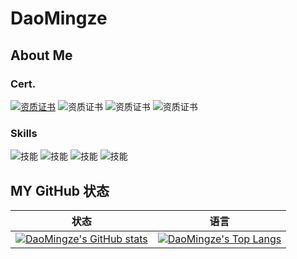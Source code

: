 # DaoMingze

## About Me

### Cert.

[![资质证书](https://img.shields.io/badge/CISA-国际注册信息系统审计师-mediumblue)](https://www.credly.com/badges/babe97cd-d218-4eaf-9155-63a549ba5890)
![资质证书](https://img.shields.io/badge/CDA_Ⅰ-数据分析师（初级）-mediumblue)
![资质证书](https://img.shields.io/badge/CET_4-大学英语四级-mediumblue)
![资质证书](https://img.shields.io/badge/普通话-二级甲等-mediumblue)

### Skills

![技能](https://img.shields.io/badge/Liunx-熟悉Debian-mediumblue?logo=linux&logoColor=yellow)
![技能](https://img.shields.io/badge/Python-熟悉-mediumblue?logo=python&logoColor=yellow)
![技能](https://img.shields.io/badge/电子表格-熟练-mediumblue?logo=tableau&logoColor=red)
![技能](https://img.shields.io/badge/SQL-熟悉MySQL方言-mediumblue?logo=MySQL&logoColor=yellow)

## MY GitHub 状态

|状态|语言|
|:-:|:-:|
|[![DaoMingze's GitHub stats](https://github-readme-stats.vercel.app/api?username=DaoMingze&count_private=true&show_icons=true&line_height=33)](https://github.com/anuraghazra/github-readme-stats)|[![DaoMingze's Top Langs](https://github-readme-stats.vercel.app/api/top-langs/?username=DaoMingze&count_private=true&show_icons=true&count_private=true)](https://github.com/anuraghazra/github-readme-stats)|

<!--
**DaoMingze/DaoMingze** is a ✨ _special_ ✨ repository because its `README.md` (this file) appears on your GitHub profile.

Here are some ideas to get you started:

- 🔭 I’m currently working on ...
- 🌱 I’m currently learning ...
- 👯 I’m looking to collaborate on ...
- 🤔 I’m looking for help with ...
- 💬 Ask me about ...
- 📫 How to reach me: ...
- 😄 Pronouns: ...
- ⚡ Fun fact: ...
-->
